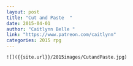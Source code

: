 ```yaml
---
layout: post
title: "Cut and Paste  "
date: 2015-04-01
author: "Caitlynn Belle "
link: "https://www.patreon.com/caitlynn"
categories: 2015 rpg
---
```

```
![]({{site.url}}/2015images/CutandPaste.jpg)
```
